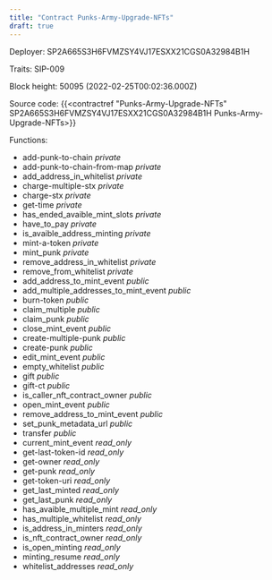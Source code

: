 ```yaml
---
title: "Contract Punks-Army-Upgrade-NFTs"
draft: true
---
```

Deployer: SP2A665S3H6FVMZSY4VJ17ESXX21CGS0A32984B1H

Traits:
SIP-009 



Block height: 50095 (2022-02-25T00:02:36.000Z)

Source code: {{<contractref "Punks-Army-Upgrade-NFTs" SP2A665S3H6FVMZSY4VJ17ESXX21CGS0A32984B1H Punks-Army-Upgrade-NFTs>}}

Functions:

* add-punk-to-chain _private_
* add-punk-to-chain-from-map _private_
* add_address_in_whitelist _private_
* charge-multiple-stx _private_
* charge-stx _private_
* get-time _private_
* has_ended_avaible_mint_slots _private_
* have_to_pay _private_
* is_avaible_address_minting _private_
* mint-a-token _private_
* mint_punk _private_
* remove_address_in_whitelist _private_
* remove_from_whitelist _private_
* add_address_to_mint_event _public_
* add_multiple_addresses_to_mint_event _public_
* burn-token _public_
* claim_multiple _public_
* claim_punk _public_
* close_mint_event _public_
* create-multiple-punk _public_
* create-punk _public_
* edit_mint_event _public_
* empty_whitelist _public_
* gift _public_
* gift-ct _public_
* is_caller_nft_contract_owner _public_
* open_mint_event _public_
* remove_address_to_mint_event _public_
* set_punk_metadata_url _public_
* transfer _public_
* current_mint_event _read_only_
* get-last-token-id _read_only_
* get-owner _read_only_
* get-punk _read_only_
* get-token-uri _read_only_
* get_last_minted _read_only_
* get_last_punk _read_only_
* has_avaible_multiple_mint _read_only_
* has_multiple_whitelist _read_only_
* is_address_in_minters _read_only_
* is_nft_contract_owner _read_only_
* is_open_minting _read_only_
* minting_resume _read_only_
* whitelist_addresses _read_only_
